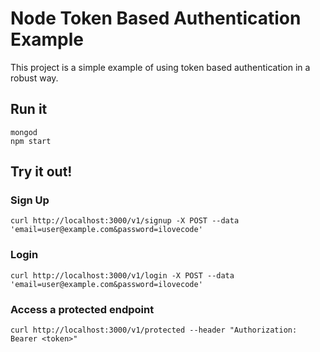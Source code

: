# Node Token Based Authentication Example

This project is a simple example of using token based authentication in a robust way.

## Run it
    mongod
    npm start

## Try it out!

### Sign Up
    curl http://localhost:3000/v1/signup -X POST --data 'email=user@example.com&password=ilovecode'

### Login
    curl http://localhost:3000/v1/login -X POST --data 'email=user@example.com&password=ilovecode'

### Access a protected endpoint
    curl http://localhost:3000/v1/protected --header "Authorization: Bearer <token>"
